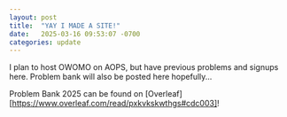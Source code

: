 ```yaml
---
layout: post
title:  "YAY I MADE A SITE!"
date:   2025-03-16 09:53:07 -0700
categories: update
---
```


I plan to host OWOMO on AOPS, but have previous problems and signups here. Problem bank will also be posted here hopefully...

Problem Bank 2025 can be found on [Overleaf][https://www.overleaf.com/read/pxkvkskwthgs#cdc003]!